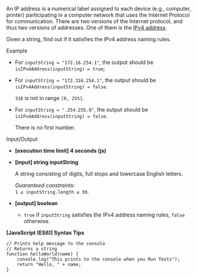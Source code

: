 An IP address is a numerical label assigned to each device (e.g., computer, printer)
participating in a computer network that uses the Internet Protocol for communication.
There are two versions of the Internet protocol, and thus two versions of addresses. One
of them is the [IPv4 address](keyword://ipv4-address).

Given a string, find out if it satisfies the IPv4 address naming rules.

Example

- For `inputString = "172.16.254.1"`, the output should be  
  `isIPv4Address(inputString) = true`;

- For `inputString = "172.316.254.1"`, the output should be  
  `isIPv4Address(inputString) = false`.

  `316` is not in range `[0, 255]`.

- For `inputString = ".254.255.0"`, the output should be  
  `isIPv4Address(inputString) = false`.

  There is no first number.

Input/Output

- **\[execution time limit\] 4 seconds (js)**

- **\[input\] string inputString**

  A string consisting of digits, full stops and lowercase English letters.

  _Guaranteed constraints:_  
  `1 ≤ inputString.length ≤ 30`.

- **\[output\] boolean**

  - `true` if `inputString` satisfies the IPv4 address naming rules, `false` otherwise.

**\[JavaScript (ES6)\] Syntax Tips**

    // Prints help message to the console
    // Returns a string
    function helloWorld(name) {
        console.log("This prints to the console when you Run Tests");
        return "Hello, " + name;
    }
